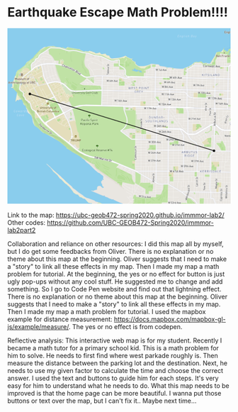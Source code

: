 # Earthquake Escape Math Problem!!!!


![alt text](https://github.com/UBC-GEOB472-Spring2020/immmor-lab2/blob/master/1.png "shot")

Link to the map:
https://ubc-geob472-spring2020.github.io/immmor-lab2/
Other codes: https://github.com/UBC-GEOB472-Spring2020/immmor-lab2part2

Collaboration and reliance on other resources: I did this map all by myself, but I do get some feedbacks from Oliver. There is no explanation or no theme about this map at the beginning. Oliver suggests that I need to make a "story" to link all these effects in my map. Then I made my map a math problem for tutorial. At the beginning, the yes or no effect for button is just ugly pop-ups without any cool stuff. He suggested me to change and add something. So I go to Code Pen website and find out that lightning effect. There is no explanation or no theme about this map at the beginning. Oliver suggests that I need to make a "story" to link all these effects in my map. Then I made my map a math problem for tutorial. I used the mapbox example for distance measurement: https://docs.mapbox.com/mapbox-gl-js/example/measure/. The yes or no effect is from codepen.

Reflective analysis:
This interactive web map is for my student. Recently I became a math tutor for a primary school kid. This is a math problem for him to solve. He needs to first find where west parkade roughly is. Then measure the distance between the parking lot and the destination. Next, he needs to use my given factor to calculate the time and choose the correct answer. I used the text and buttons to guide him for each steps. It's very easy for him to understand what he needs to do. What this map needs to be improved is that the home page can be more beautiful. I wanna put those buttons or text over the map, but I can't fix it.. Maybe next time...

